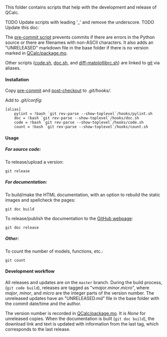 This folder contains scripts that help with the development and release of
QCalc.

TODO Update scripts with leading '_' and remove the underscore.
TODO Update this doc:

The [pre-commit script](pre-commit) prevents commits if there are errors in the
Python source or there are filenames with non-ASCII characters.  It also adds
an "UNRELEASED" markdown file in the base folder if there is no version marked
in [QCalc/package.mo](../QCalc/package.mo).

Other scripts ([code.sh](code.sh), [doc.sh](doc.sh), and
[diff-matplotlibrc.sh](diff-matplotlibrc.sh)) are linked to [git] via aliases.

#### Installation

Copy [pre-commit](pre-commit) and [post-checkout](post-checkout) to
*.git/hooks/*.

Add to *.git/config*:

    [alias]
        pylint = !bash `git rev-parse --show-toplevel`/hooks/pylint.sh
        doc = !bash `git rev-parse --show-toplevel`/hooks/doc.sh
        code = !bash `git rev-parse --show-toplevel`/hooks/code.sh
        count = !bash `git rev-parse --show-toplevel`/hooks/count.sh

#### Usage

##### For source code:

To release/upload a version:

    git release

##### For documentation:

To build/make the HTML documentation, with an option to rebuild the static
images and spellcheck the pages:

    git doc build

To release/publish the documentation to the [GitHub webpage]\:

    git doc release

##### Other:

To count the number of models, functions,  etc.:

    git count

#### Development workflow

All releases and updates are on the `master` branch.  During the build process,
(`git code build`), releases are tagged  as "v*major*.*minor*.*micro*", where
*major*, *minor*, and *micro* are the integer parts of the version number.  The
unreleased updates have an "UNRELEASED.md" file in the base folder with the
commit date/time and the author.

The version number is recorded in [QCalc/package.mo](../QCalc/package.mo).  It
is *None* for unreleased copies.  When the documentation is built
(`git doc build`), the download link and text is updated with information from
the last tag, which corresponds to the last release.


[git]: http://git-scm.com/
[GitHub webpage]: kdavies4.github.io/QCalc/
